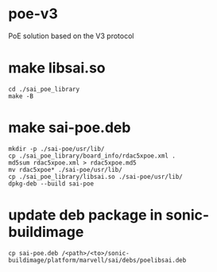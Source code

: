 # poe-v3
PoE solution based on the V3 protocol

# make libsai.so

```
cd ./sai_poe_library
make -B
```

# make sai-poe.deb

```
mkdir -p ./sai-poe/usr/lib/
cp ./sai_poe_library/board_info/rdac5xpoe.xml .
md5sum rdac5xpoe.xml > rdac5xpoe.md5
mv rdac5xpoe* ./sai-poe/usr/lib/
cp ./sai_poe_library/libsai.so ./sai-poe/usr/lib/
dpkg-deb --build sai-poe
```

# update deb package in sonic-buildimage

```
cp sai-poe.deb /<path>/<to>/sonic-buildimage/platform/marvell/sai/debs/poelibsai.deb
```
